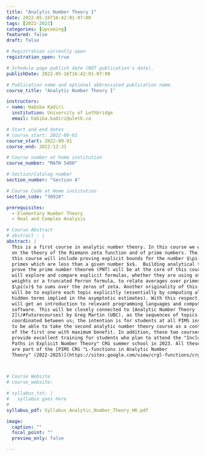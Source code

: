 ```yaml
---
title: "Analytic Number Theory I"
date: 2022-05-16T16:42:01-07:00
tags: [2022-2023]
categories: [upcoming]
featured: false
draft: false

# Registration currently open
registration_open: true

# Schedule page publish date (NOT publication's date).
publishDate: 2022-05-16T16:42:01-07:00

# Publication name and optional abbreviated publication name.
course_title: "Analytic Number Theory I"

instructors:
- name: Habiba Kadiri
  institution: University of Lethbridge
  email: habiba.kadiri@uleth.ca

# Start and end dates
# course_start: 2022-09-01
course_start: 2022-09-01
course_end: 2022-12-31

# Course number at home institution
course_number: "MATH 5460"

# Section/Catalog number
section_number: "Section A"

# Course Code at Home institution
section_code: "30910"

prerequisites:
  - Elementary Number Theory
  - Real and Complex Analysis

# Course Abstract
# abstract : |
abstract: |
  This is a first course in analytic number theory. In this course we will focus
  on the theory of the Riemann zeta function and of prime numbers. The goal of
  this course will include proving explicit bounds for the number $\pi(x)$ of
  primes which are less than a given number $x$.  Building analytical tools to
  prove the prime number theorem (PNT) will be at the core of this course. We
  will explore and compare explicit formulas, whether they are using smooth
  weights or a truncated Perron formula, to relate averages over primes and
  $\pi(x)$ to sums over the zeros of zeta. Another originality of this course
  will be to explore each topic explicitly (essentially by computing all the
  hidden terms implied in the asymptotic estimates). With this respect, students
  will get an introduction to relevant programming languages and computational
  software. This will be closely connected to [Analytic Number Theory
  2](/#futurecourses) by Greg Martin (UBC), as the sequences of topics are
  coordinated between us; the intention is for students at all PIMS institutions
  to be able to take the second analytic number theory course as a continuation
  of the first one with maximum benefit. In addition, these two courses will
  provide excellent training for students who plan to attend the "Inclusive
  Paths in Explicit Number Theory" CRG summer school in 2023. All these events
  are part of the [PIMS CRG "L-functions in Analytic Number
  Theory" (2022-2025)](https://sites.google.com/view/crgl-functions/crg-news).



# Course Website
# course_website: 

# syllabus_txt: |
#   syllabus goes here
#
syllabus_pdf: Syllabus_Analytic_Number_Theory_HK.pdf

image:
  caption: ""
  focal_point: ""
  preview_only: false

---
```


